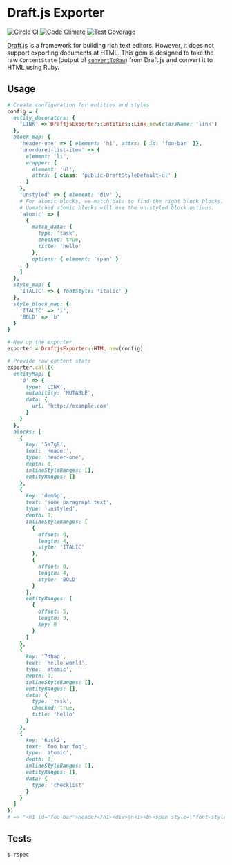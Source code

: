 # Draft.js Exporter

[![Circle CI](https://circleci.com/gh/ignitionworks/draftjs_exporter/tree/master.svg?style=shield)](https://circleci.com/gh/ignitionworks/draftjs_exporter/tree/master)
[![Code Climate](https://codeclimate.com/github/ignitionworks/draftjs_exporter/badges/gpa.svg)](https://codeclimate.com/github/ignitionworks/draftjs_exporter)
[![Test Coverage](https://codeclimate.com/github/ignitionworks/draftjs_exporter/badges/coverage.svg)](https://codeclimate.com/github/ignitionworks/draftjs_exporter/coverage)

[Draft.js](https://facebook.github.io/draft-js/) is a framework for
building rich text editors. However, it does not support exporting
documents at HTML. This gem is designed to take the raw `ContentState`
(output of [`convertToRaw`](https://facebook.github.io/draft-js/docs/api-reference-data-conversion.html#converttoraw))
from Draft.js and convert it to HTML using Ruby.

## Usage

```ruby
# Create configuration for entities and styles
config = {
  entity_decorators: {
    'LINK' => DraftjsExporter::Entities::Link.new(className: 'link')
  },
  block_map: {
    'header-one' => { element: 'h1', attrs: { id: 'foo-bar' }},
    'unordered-list-item' => {
      element: 'li',
      wrapper: {
        element: 'ul',
        attrs: { class: 'public-DraftStyleDefault-ul' }
      }
    },
    'unstyled' => { element: 'div' },
    # For atomic blocks, we match data to find the right block blocks.
    # Unmatched atomic blocks will use the un-styled block options.
    'atomic' => [
      {
        match_data: {
          type: 'task',
          checked: true,
          title: 'hello'
        },
        options: { element: 'span' }
      }
    ]
  },
  style_map: {
    'ITALIC' => { fontStyle: 'italic' }
  },
  style_block_map: {
    'ITALIC' => 'i',
    'BOLD' => 'b'
  }
}

# New up the exporter
exporter = DraftjsExporter::HTML.new(config)

# Provide raw content state
exporter.call({
  entityMap: {
    '0' => {
      type: 'LINK',
      mutability: 'MUTABLE',
      data: {
        url: 'http://example.com'
      }
    }
  },
  blocks: [
    {
      key: '5s7g9',
      text: 'Header',
      type: 'header-one',
      depth: 0,
      inlineStyleRanges: [],
      entityRanges: []
    },
    {
      key: 'dem5p',
      text: 'some paragraph text',
      type: 'unstyled',
      depth: 0,
      inlineStyleRanges: [
        {
          offset: 0,
          length: 4,
          style: 'ITALIC'
        },
        {
          offset: 0,
          length: 4,
          style: 'BOLD'
        }
      ],
      entityRanges: [
        {
          offset: 5,
          length: 9,
          key: 0
        }
      ]
    },
    {
      key: '7dhap',
      text: 'hello world',
      type: 'atomic',
      depth: 0,
      inlineStyleRanges: [],
      entityRanges: [],
      data: {
        type: 'task',
        checked: true,
        title: 'hello'
      }
    },
    {
      key: '6usk2',
      text: 'foo bar foo',
      type: 'atomic',
      depth: 0,
      inlineStyleRanges: [],
      entityRanges: [],
      data: {
        type: 'checklist'
      }
    }
  ]
})
# => "<h1 id='foo-bar'>Header</h1><div>\n<i><b><span style=\"font-style: italic;\">some</span></b></i> <a href=\"http://example.com\" class=\"link\">paragraph</a> text</div><span>hello world</span><div>foo bar foo</div>"
```

## Tests

```bash
$ rspec
```
